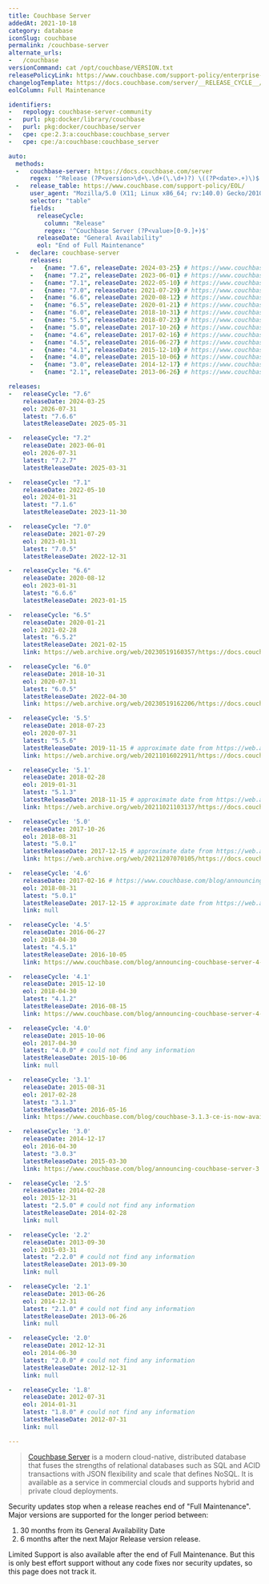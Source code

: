 ```yaml
---
title: Couchbase Server
addedAt: 2021-10-18
category: database
iconSlug: couchbase
permalink: /couchbase-server
alternate_urls:
-   /couchbase
versionCommand: cat /opt/couchbase/VERSION.txt
releasePolicyLink: https://www.couchbase.com/support-policy/enterprise-software/
changelogTemplate: https://docs.couchbase.com/server/__RELEASE_CYCLE__/release-notes/relnotes.html
eolColumn: Full Maintenance

identifiers:
-   repology: couchbase-server-community
-   purl: pkg:docker/library/couchbase
-   purl: pkg:docker/couchbase/server
-   cpe: cpe:2.3:a:couchbase:couchbase_server
-   cpe: cpe:/a:couchbase:couchbase_server

auto:
  methods:
  -   couchbase-server: https://docs.couchbase.com/server
      regex: '^Release (?P<version>\d+\.\d+(\.\d+)?) \((?P<date>.+)\)$'
  -   release_table: https://www.couchbase.com/support-policy/EOL/
      user_agent: "Mozilla/5.0 (X11; Linux x86_64; rv:140.0) Gecko/20100101 Firefox/140.0"
      selector: "table"
      fields:
        releaseCycle:
          column: "Release"
          regex: '^Couchbase Server (?P<value>[0-9.]+)$'
        releaseDate: "General Availability"
        eol: "End of Full Maintenance"
  -   declare: couchbase-server
      releases:
      -   {name: "7.6", releaseDate: 2024-03-25} # https://www.couchbase.com/blog/announcing-couchbase-6-0/
      -   {name: "7.2", releaseDate: 2023-06-01} # https://www.couchbase.com/blog/couchbase-capella-spring-release-72/
      -   {name: "7.1", releaseDate: 2022-05-10} # https://www.couchbase.com/blog/whats-new-in-couchbase-server-7-1/
      -   {name: "7.0", releaseDate: 2021-07-29} # https://www.couchbase.com/blog/couchbase-server-7-0-release/
      -   {name: "6.6", releaseDate: 2020-08-12} # https://www.couchbase.com/blog/whats-new-and-improved-in-couchbase-server-6-6/
      -   {name: "6.5", releaseDate: 2020-01-21} # https://www.couchbase.com/blog/announcing-couchbase-server-6-5-0-whats-new-and-improved/
      -   {name: "6.0", releaseDate: 2018-10-31} # https://www.couchbase.com/blog/announcing-couchbase-6-0/
      -   {name: "5.5", releaseDate: 2018-07-23} # https://www.couchbase.com/blog/couchbase-server-5-5-beta-2/
      -   {name: "5.0", releaseDate: 2017-10-26} # https://www.couchbase.com/blog/announcing-couchbase-server-5-0/
      -   {name: "4.6", releaseDate: 2017-02-16} # https://www.couchbase.com/blog/announcing-couchbase-server-4-6-whats-new-improved/
      -   {name: "4.5", releaseDate: 2016-06-27} # https://www.couchbase.com/blog/announcing-couchbase-server-4.5/
      -   {name: "4.1", releaseDate: 2015-12-10} # https://www.couchbase.com/blog/introducing-couchbase-server-4.1/
      -   {name: "4.0", releaseDate: 2015-10-06} # https://www.couchbase.com/blog/announcing-couchbase-server-4-0/
      -   {name: "3.0", releaseDate: 2014-12-17} # https://www.couchbase.com/blog/announcing-release-couchbase-server-30-0/
      -   {name: "2.1", releaseDate: 2013-06-26} # https://www.couchbase.com/press-releases/couchbase-announces-availability-of-couchbase-server-2-1-nosql-document-database/

releases:
-   releaseCycle: "7.6"
    releaseDate: 2024-03-25
    eol: 2026-07-31
    latest: "7.6.6"
    latestReleaseDate: 2025-05-31

-   releaseCycle: "7.2"
    releaseDate: 2023-06-01
    eol: 2026-07-31
    latest: "7.2.7"
    latestReleaseDate: 2025-03-31

-   releaseCycle: "7.1"
    releaseDate: 2022-05-10
    eol: 2024-01-31
    latest: "7.1.6"
    latestReleaseDate: 2023-11-30

-   releaseCycle: "7.0"
    releaseDate: 2021-07-29
    eol: 2023-01-31
    latest: "7.0.5"
    latestReleaseDate: 2022-12-31

-   releaseCycle: "6.6"
    releaseDate: 2020-08-12
    eol: 2023-01-31
    latest: "6.6.6"
    latestReleaseDate: 2023-01-15

-   releaseCycle: "6.5"
    releaseDate: 2020-01-21
    eol: 2021-02-28
    latest: "6.5.2"
    latestReleaseDate: 2021-02-15
    link: https://web.archive.org/web/20230519160357/https://docs.couchbase.com/server/6.5/release-notes/relnotes.html

-   releaseCycle: "6.0"
    releaseDate: 2018-10-31
    eol: 2020-07-31
    latest: "6.0.5"
    latestReleaseDate: 2022-04-30
    link: https://web.archive.org/web/20230519162206/https://docs.couchbase.com/server/6.0/release-notes/relnotes.html

-   releaseCycle: '5.5'
    releaseDate: 2018-07-23
    eol: 2020-07-31
    latest: "5.5.6"
    latestReleaseDate: 2019-11-15 # approximate date from https://web.archive.org/web/20211016022911/https://docs.couchbase.com/server/5.5/release-notes/relnotes.html
    link: https://web.archive.org/web/20211016022911/https://docs.couchbase.com/server/5.5/release-notes/relnotes.html

-   releaseCycle: '5.1'
    releaseDate: 2018-02-28
    eol: 2019-01-31
    latest: "5.1.3"
    latestReleaseDate: 2018-11-15 # approximate date from https://web.archive.org/web/20211021103137/https://docs.couchbase.com/server/5.1/release-notes/relnotes.html
    link: https://web.archive.org/web/20211021103137/https://docs.couchbase.com/server/5.1/release-notes/relnotes.html

-   releaseCycle: '5.0'
    releaseDate: 2017-10-26
    eol: 2018-08-31
    latest: "5.0.1"
    latestReleaseDate: 2017-12-15 # approximate date from https://web.archive.org/web/20211207070105/https://docs.couchbase.com/server/5.0/release-notes/relnotes.html
    link: https://web.archive.org/web/20211207070105/https://docs.couchbase.com/server/5.0/release-notes/relnotes.html

-   releaseCycle: '4.6'
    releaseDate: 2017-02-16 # https://www.couchbase.com/blog/announcing-couchbase-server-4-6-whats-new-improved/
    eol: 2018-08-31
    latest: "5.0.1"
    latestReleaseDate: 2017-12-15 # approximate date from https://web.archive.org/web/20211207070105/https://docs.couchbase.com/server/5.0/release-notes/relnotes.html
    link: null

-   releaseCycle: '4.5'
    releaseDate: 2016-06-27
    eol: 2018-04-30
    latest: "4.5.1"
    latestReleaseDate: 2016-10-05
    link: https://www.couchbase.com/blog/announcing-couchbase-server-4-5-1/

-   releaseCycle: '4.1'
    releaseDate: 2015-12-10
    eol: 2018-04-30
    latest: "4.1.2"
    latestReleaseDate: 2016-08-15
    link: https://www.couchbase.com/blog/announcing-couchbase-server-4-1-2/

-   releaseCycle: '4.0'
    releaseDate: 2015-10-06
    eol: 2017-04-30
    latest: "4.0.0" # could not find any information
    latestReleaseDate: 2015-10-06
    link: null

-   releaseCycle: '3.1'
    releaseDate: 2015-08-31
    eol: 2017-02-28
    latest: "3.1.3"
    latestReleaseDate: 2016-05-16
    link: https://www.couchbase.com/blog/couchbase-3.1.3-ce-is-now-available/

-   releaseCycle: '3.0'
    releaseDate: 2014-12-17
    eol: 2016-04-30
    latest: "3.0.3"
    latestReleaseDate: 2015-03-30
    link: https://www.couchbase.com/blog/announcing-couchbase-server-3.0.3/

-   releaseCycle: '2.5'
    releaseDate: 2014-02-28
    eol: 2015-12-31
    latest: "2.5.0" # could not find any information
    latestReleaseDate: 2014-02-28
    link: null

-   releaseCycle: '2.2'
    releaseDate: 2013-09-30
    eol: 2015-03-31
    latest: "2.2.0" # could not find any information
    latestReleaseDate: 2013-09-30
    link: null

-   releaseCycle: '2.1'
    releaseDate: 2013-06-26
    eol: 2014-12-31
    latest: "2.1.0" # could not find any information
    latestReleaseDate: 2013-06-26
    link: null

-   releaseCycle: '2.0'
    releaseDate: 2012-12-31
    eol: 2014-06-30
    latest: "2.0.0" # could not find any information
    latestReleaseDate: 2012-12-31
    link: null

-   releaseCycle: '1.8'
    releaseDate: 2012-07-31
    eol: 2014-01-31
    latest: "1.8.0" # could not find any information
    latestReleaseDate: 2012-07-31
    link: null

---
```


> [Couchbase Server](https://www.couchbase.com/products/server) is a modern cloud-native,
> distributed database that fuses the strengths of relational databases such as SQL and ACID
> transactions with JSON flexibility and scale that defines NoSQL. It is available as a service in
> commercial clouds and supports hybrid and private cloud deployments.

Security updates stop when a release reaches end of "Full Maintenance". Major versions are supported
for the longer period between:

1. 30 months from its General Availability Date
2. 6 months after the next Major Release version release.

Limited Support is also available after the end of Full Maintenance. But this is only best effort
support without any code fixes nor security updates, so this page does not track it.
